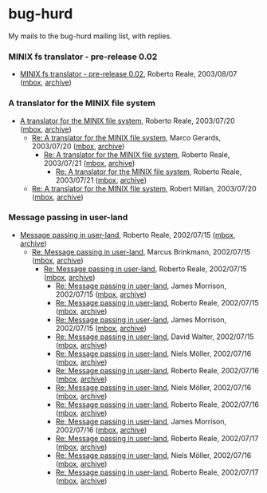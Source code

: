 # bug-hurd

My mails to the bug-hurd mailing list, with replies.

### MINIX fs translator - pre-release 0.02

* [MINIX fs translator - pre-release 0.02](2003-08/00081.html), Roberto Reale, 2003/08/07 ([mbox](2003-08/00081.mbox), [archive](http://lists.gnu.org/archive/html/bug-hurd/2003-08/msg00081.html))

### A translator for the MINIX file system

* [A translator for the MINIX file system](2003-07/00123.html), Roberto Reale, 2003/07/20 ([mbox](2003-07/00123.mbox), [archive](http://lists.gnu.org/archive/html/bug-hurd/2003-07/msg00123.html))
    * [Re: A translator for the MINIX file system](2003-07/00124.html), Marco Gerards, 2003/07/20 ([mbox](2003-07/00124.mbox), [archive](http://lists.gnu.org/archive/html/bug-hurd/2003-07/msg00124.html))
        * [Re: A translator for the MINIX file system](2003-07/00133.html), Roberto Reale, 2003/07/21 ([mbox](2003-07/00133.mbox), [archive](http://lists.gnu.org/archive/html/bug-hurd/2003-07/msg00133.html))
            * [Re: A translator for the MINIX file system](2003-07/00134.html), Roberto Reale, 2003/07/21 ([mbox](2003-07/00134.mbox), [archive](http://lists.gnu.org/archive/html/bug-hurd/2003-07/msg00134.html))
    * [Re: A translator for the MINIX file system](2003-07/00126.html), Robert Millan, 2003/07/20 ([mbox](2003-07/00126.mbox), [archive](http://lists.gnu.org/archive/html/bug-hurd/2003-07/msg00126.html))

### Message passing in user-land

* [Message passing in user-land](2002-07/00225.html), Roberto Reale, 2002/07/15 ([mbox](2002-07/00225.mbox), [archive](http://lists.gnu.org/archive/html/bug-hurd/2002-07/msg00225.html))
    * [Re: Message passing in user-land](2002-07/00226.html), Marcus Brinkmann, 2002/07/15 ([mbox](2002-07/00226.mbox), [archive](http://lists.gnu.org/archive/html/bug-hurd/2002-07/msg00226.html))
        * [Re: Message passing in user-land](2002-07/00228.html), Roberto Reale, 2002/07/15 ([mbox](2002-07/00228.mbox), [archive](http://lists.gnu.org/archive/html/bug-hurd/2002-07/msg00228.html))
            * [Re: Message passing in user-land](2002-07/00229.html), James Morrison, 2002/07/15 ([mbox](2002-07/00229.mbox), [archive](http://lists.gnu.org/archive/html/bug-hurd/2002-07/msg00229.html))
            * [Re: Message passing in user-land](2002-07/00230.html), Roberto Reale, 2002/07/15 ([mbox](2002-07/00230.mbox), [archive](http://lists.gnu.org/archive/html/bug-hurd/2002-07/msg00230.html))
            * [Re: Message passing in user-land](2002-07/00231.html), James Morrison, 2002/07/15 ([mbox](2002-07/00231.mbox), [archive](http://lists.gnu.org/archive/html/bug-hurd/2002-07/msg00231.html))
            * [Re: Message passing in user-land](2002-07/00232.html), David Walter, 2002/07/15 ([mbox](2002-07/00232.mbox), [archive](http://lists.gnu.org/archive/html/bug-hurd/2002-07/msg00232.html))
            * [Re: Message passing in user-land](2002-07/00239.html), Niels Möller, 2002/07/16 ([mbox](2002-07/00239.mbox), [archive](http://lists.gnu.org/archive/html/bug-hurd/2002-07/msg00239.html))
            * [Re: Message passing in user-land](2002-07/00240.html), Roberto Reale, 2002/07/16 ([mbox](2002-07/00240.mbox), [archive](http://lists.gnu.org/archive/html/bug-hurd/2002-07/msg00240.html))
            * [Re: Message passing in user-land](2002-07/00241.html), Niels Möller, 2002/07/16 ([mbox](2002-07/00241.mbox), [archive](http://lists.gnu.org/archive/html/bug-hurd/2002-07/msg00241.html))
            * [Re: Message passing in user-land](2002-07/00244.html), Roberto Reale, 2002/07/16 ([mbox](2002-07/00244.mbox), [archive](http://lists.gnu.org/archive/html/bug-hurd/2002-07/msg00244.html))
            * [Re: Message passing in user-land](2002-07/00245.html), James Morrison, 2002/07/16 ([mbox](2002-07/00245.mbox), [archive](http://lists.gnu.org/archive/html/bug-hurd/2002-07/msg00245.html))
            * [Re: Message passing in user-land](2002-07/00258.html), Roberto Reale, 2002/07/17 ([mbox](2002-07/00258.mbox), [archive](http://lists.gnu.org/archive/html/bug-hurd/2002-07/msg00258.html))
            * [Re: Message passing in user-land](2002-07/00247.html), Niels Möller, 2002/07/16 ([mbox](2002-07/00247.mbox), [archive](http://lists.gnu.org/archive/html/bug-hurd/2002-07/msg00247.html))
            * [Re: Message passing in user-land](2002-07/00260.html), Roberto Reale, 2002/07/17 ([mbox](2002-07/00260.mbox), [archive](http://lists.gnu.org/archive/html/bug-hurd/2002-07/msg00260.html))
